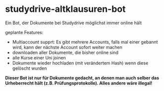 # studydrive-altklausuren-bot
Ein Bot, der Dokumente bei Studydrive möglichst immer online hält

geplante Features:
- Multiaccount supprt: Es gibt mehrere Accounts, falls mal einer gebannt wird, kann der nächste Account sofort weiter machen
- downloaden aller Dokumente, die bisher online sind
- alle Kurse einer Uni joinen
- Dokumente wieder hochladen (mit verändertem Hash) wenn diese gelöscht wurden

**Dieser Bot ist nur für Dokumente gedacht, an denen man auch selber das Urheberrecht hält (z.B. Prüfungsprotokolle). Alles andere wäre illegal!**